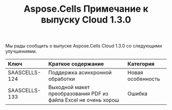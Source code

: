 ﻿---
title: Aspose.Cells Примечание к выпуску Cloud 1.3.0
second_title: Aspose.Cells Cloud Documen
type: docs
url: /ru/aspose-cells-cloud-1-3-0-release-notes/
aliases: [/aspose-cells-for-cloud-1-3-0-release-notes/]
description: Aspose.Cells Облако поддерживает Excel для создания, преобразования, слияния, разделения, защиты, операций с внутренними объектами и т. д.
weight: 40
---
Мы рады сообщить о выпуске Aspose.Cells Cloud 1.3.0 со следующими улучшениями.

|**Ключ** |**Краткое содержание** |**Категория** |
|:- |:- |:- |
|SAASCELLS-124 | Поддержка асинхронной обработки| Новая особенность|
|SAASCELLS-133 | Выходной макет преобразования PDF из файла Excel не очень хорош| Ошибка|

